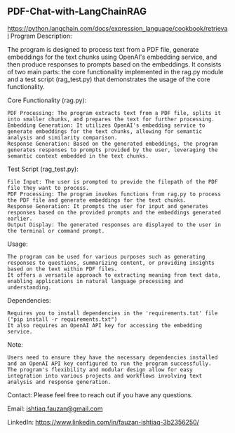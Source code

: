 ## PDF-Chat-with-LangChainRAG
https://python.langchain.com/docs/expression_language/cookbook/retrieval
Program Description:

The program is designed to process text from a PDF file, generate embeddings for the text chunks using OpenAI's embedding service, and then produce responses to prompts based on the embeddings. It consists of two main parts: the core functionality implemented in the rag.py module and a test script (rag_test.py) that demonstrates the usage of the core functionality.

Core Functionality (rag.py):

    PDF Processing: The program extracts text from a PDF file, splits it into smaller chunks, and prepares the text for further processing.
    Embedding Generation: It utilizes OpenAI's embedding service to generate embeddings for the text chunks, allowing for semantic analysis and similarity comparison.
    Response Generation: Based on the generated embeddings, the program generates responses to prompts provided by the user, leveraging the semantic context embedded in the text chunks.

Test Script (rag_test.py):

    File Input: The user is prompted to provide the filepath of the PDF file they want to process.
    PDF Processing: The program invokes functions from rag.py to process the PDF file and generate embeddings for the text chunks.
    Response Generation: It prompts the user for input and generates responses based on the provided prompts and the embeddings generated earlier.
    Output Display: The generated responses are displayed to the user in the terminal or command prompt.

Usage:

    The program can be used for various purposes such as generating responses to questions, summarizing content, or providing insights based on the text within PDF files.
    It offers a versatile approach to extracting meaning from text data, enabling applications in natural language processing and understanding.

Dependencies:

    Requires you to install dependencies in the 'requirements.txt' file ("pip install -r requirements.txt")
    It also requires an OpenAI API key for accessing the embedding service.

Note:

    Users need to ensure they have the necessary dependencies installed and an OpenAI API key configured to run the program successfully.
    The program's flexibility and modular design allow for easy integration into various projects and workflows involving text analysis and response generation.

Contact:
Please feel free to reach out if you have any questions. 
    
Email: ishtiaq.fauzan@gmail.com
    
LinkedIn: https://www.linkedin.com/in/fauzan-ishtiaq-3b2356250/
